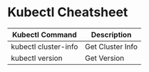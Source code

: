 # Kubectl Cheatsheet

| Kubectl Command                             | Description         |
| ------------------------------------------- | ---------------     |
| kubectl cluster-info                        | Get Cluster Info    |
| kubectl version                             | Get Version         |
